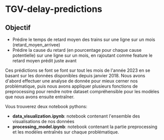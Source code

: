 # TGV-delay-predictions

## Objectif
- Prédire le temps de retard moyen des trains sur une ligne sur un mois (retard_moyen_arrivee)
- Prédire la cause du retard (en pourcentage pour chaque cause potentielle) sur une ligne sur un mois, en rajoutant comme feature le retard moyen prédit juste avant

Ces prédictions se font se font sur tout les mois de l'année 2023 en se basant sur les données disponibles depuis janvier 2018. Nous avons d'abord effectuer une analyse de donnée pour mieux cerner nos problématique, puis nous avons appliquer plusieurs fonctions de preprocessing pour rendre notre dataset compréhensible pour les modèles que nous avons ensuite entraîner.

Vous trouverez deux notebook pythons: 

- **data_visualization.ipynb**: notebook contenant l'ensemble des visualisations de nos données
- **processing_model.ipynb**: notebook contenant la partie preprocessing et les modèles entraînés sur chaque problématique.
  
